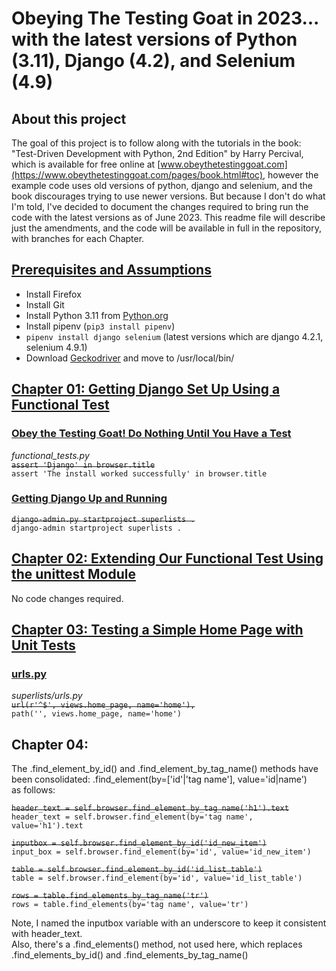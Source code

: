 # Obeying The Testing Goat in 2023... with the latest versions of Python (3.11), Django (4.2), and Selenium (4.9)

## About this project

The goal of this project is to follow along with the tutorials in the book:
"Test-Driven Development with Python, 2nd Edition" by Harry Percival, which is available for free online
at  [www.obeythetestinggoat.com](https://www.obeythetestinggoat.com/pages/book.html#toc), however the example code uses
old versions of python, django and selenium, and the book discourages trying to use newer versions. But because I don't
do what I'm told, I've decided to document the changes required to bring run the code with the latest versions as of
June 2023. This readme file will describe just the amendments, and the code will be available in full in the repository,
with branches for each Chapter.

## [Prerequisites and Assumptions](https://www.obeythetestinggoat.com/book/pre-requisite-installations.html)

- Install Firefox
- Install Git
- Install Python 3.11 from [Python.org](https://www.python.org/downloads/)
- Install pipenv (`pip3 install pipenv`)
- `pipenv install django selenium` (latest versions which are django 4.2.1, selenium 4.9.1)
- Download [Geckodriver](https://github.com/mozilla/geckodriver/releases) and move to /usr/local/bin/

## [Chapter 01: Getting Django Set Up Using a Functional Test](https://www.obeythetestinggoat.com/book/chapter_01.html)

### [Obey the Testing Goat! Do Nothing Until You Have a Test](https://www.obeythetestinggoat.com/book/chapter_01.html#_obey_the_testing_goat_do_nothing_until_you_have_a_test)

*functional_tests.py*  
~~`assert 'Django' in browser.title`~~  
`assert 'The install worked successfully' in browser.title`

### [Getting Django Up and Running](https://www.obeythetestinggoat.com/book/chapter_01.html#_getting_django_up_and_running)

~~`django-admin.py startproject superlists .`~~  
`django-admin startproject superlists .`

## [Chapter 02: Extending Our Functional Test Using the unittest Module](https://www.obeythetestinggoat.com/book/chapter_02_unittest.html)

No code changes required.

## [Chapter 03: Testing a Simple Home Page with Unit Tests](https://www.obeythetestinggoat.com/book/chapter_unit_test_first_view.html)

### [urls.py](https://www.obeythetestinggoat.com/book/chapter_unit_test_first_view.html#_urls_py)

*superlists/urls.py*  
~~`url(r'^$', views.home_page, name='home'),`~~  
`path('', views.home_page, name='home')`

## Chapter 04:

The .find_element_by_id() and .find_element_by_tag_name() methods have been consolidated:
.find_element(by=['id'|'tag name'], value='id|name')  
as follows:

~~`header_text = self.browser.find_element_by_tag_name('h1').text`~~   
`header_text = self.browser.find_element(by='tag name', value='h1').text`

~~`inputbox = self.browser.find_element_by_id('id_new_item')`~~  
`input_box = self.browser.find_element(by='id', value='id_new_item')`

~~`table = self.browser.find_element_by_id('id_list_table')`~~  
`table = self.browser.find_element(by='id', value='id_list_table')`

~~`rows = table.find_elements_by_tag_name('tr')`~~  
`rows = table.find_elements(by='tag name', value='tr')`

Note, I named the inputbox variable with an underscore to keep it consistent with header_text.  
Also, there's a .find_elements() method, not used here, which replaces .find_elements_by_id() and
.find_elements_by_tag_name()